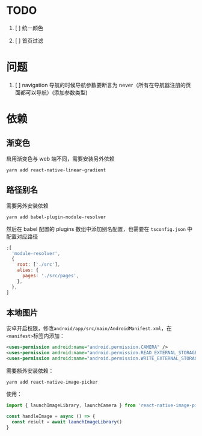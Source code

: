# TODO

1. [ ] 统一颜色

2. [ ] 首页过滤

# 问题

1. [ ] navigation 导航的时候导航参数要断言为 never（所有在导航器注册的页面都可以导航）(添加参数类型)

# 依赖

## 渐变色

启用渐变色与 web 端不同，需要安装另外依赖

```shell
yarn add react-native-linear-gradient
```

## 路径别名

需要另外安装依赖

```shell
yarn add babel-plugin-module-resolver
```

然后在 babel 配置的 plugins 数组中添加别名配置，也需要在 `tsconfig.json` 中配置对应路径

```js
;[
  'module-resolver',
  {
    root: ['./src'],
    alias: {
      pages: './src/pages',
    },
  },
]
```

## 本地图片

安卓开启权限，修改`android/app/src/main/AndroidManifest.xml`，在`<manifest>`标签内添加：

```xml
<uses-permission android:name="android.permission.CAMERA" />
<uses-permission android:name="android.permission.READ_EXTERNAL_STORAGE" />
<uses-permission android:name="android.permission.WRITE_EXTERNAL_STORAGE" />
```

需要额外安装依赖：

```shell
yarn add react-native-image-picker
```

使用：

```ts
import { launchImageLibrary, launchCamera } from 'react-native-image-picker'

const handleImage = async () => {
  const result = await launchImageLibrary()
}
```
